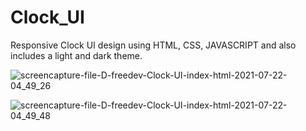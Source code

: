 # Clock_UI
Responsive Clock UI design using HTML, CSS, JAVASCRIPT and also includes a light and dark theme.

![screencapture-file-D-freedev-Clock-UI-index-html-2021-07-22-04_49_26](https://user-images.githubusercontent.com/37555228/126584161-e164ced4-5622-4467-ad42-a245968bd3bd.png)

![screencapture-file-D-freedev-Clock-UI-index-html-2021-07-22-04_49_48](https://user-images.githubusercontent.com/37555228/126584173-2d7d4c3c-2836-42c7-b7dd-43c791e5fb3b.png)



